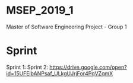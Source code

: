 # MSEP_2019_1
Master of Software Engineering Project - Group 1


# Sprint 
Sprint 1: 
Sprint 2: https://drive.google.com/open?id=15UFEibANPsaf_ULkgUJrjFor4PqVZqmX
